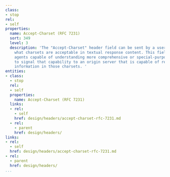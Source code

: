 ```yaml
---
class:
- stop
rel:
- self
properties:
  name: Accept-Charset (RFC 7231)
  sort: 349
  level: 3
  description: 'The "Accept-Charset" header field can be sent by a user agent to indicate
    what charsets are acceptable in textual response content. This field allows user
    agents capable of understanding more comprehensive or special-purpose charsets
    to signal that capability to an origin server that is capable of representing
    information in those charsets. '
entities:
- class:
  - stop
  rel:
  - self
  properties:
    name: Accept-Charset (RFC 7231)
  links:
  - rel:
    - self
    href: design/headers/accept-charset-rfc-7231.md
  - rel:
    - parent
    href: design/headers/
links:
- rel:
  - self
  href: design/headers/accept-charset-rfc-7231.md
- rel:
  - parent
  href: design/headers/
...
```

